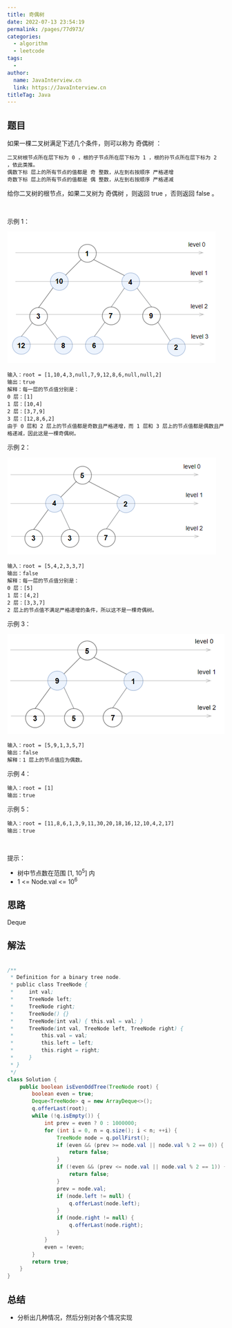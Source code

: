 ```yaml
---
title: 奇偶树
date: 2022-07-13 23:54:19
permalink: /pages/77d973/
categories:
  - algorithm
  - leetcode
tags:
  - 
author: 
  name: JavaInterview.cn
  link: https://JavaInterview.cn
titleTag: Java
---
```


## 题目

如果一棵二叉树满足下述几个条件，则可以称为 奇偶树 ：

    二叉树根节点所在层下标为 0 ，根的子节点所在层下标为 1 ，根的孙节点所在层下标为 2 ，依此类推。
    偶数下标 层上的所有节点的值都是 奇 整数，从左到右按顺序 严格递增
    奇数下标 层上的所有节点的值都是 偶 整数，从左到右按顺序 严格递减

给你二叉树的根节点，如果二叉树为 奇偶树 ，则返回 true ，否则返回 false 。

 

示例 1：

![](../../../media/pictures/leetcode/sample_1_1966.png)

    输入：root = [1,10,4,3,null,7,9,12,8,6,null,null,2]
    输出：true
    解释：每一层的节点值分别是：
    0 层：[1]
    1 层：[10,4]
    2 层：[3,7,9]
    3 层：[12,8,6,2]
    由于 0 层和 2 层上的节点值都是奇数且严格递增，而 1 层和 3 层上的节点值都是偶数且严格递减，因此这是一棵奇偶树。
示例 2：

![](../../../media/pictures/leetcode/sample_2_1966.png)

    输入：root = [5,4,2,3,3,7]
    输出：false
    解释：每一层的节点值分别是：
    0 层：[5]
    1 层：[4,2]
    2 层：[3,3,7]
    2 层上的节点值不满足严格递增的条件，所以这不是一棵奇偶树。
示例 3：

![](../../../media/pictures/leetcode/sample_1_333_1966.png)


    输入：root = [5,9,1,3,5,7]
    输出：false
    解释：1 层上的节点值应为偶数。
示例 4：

    输入：root = [1]
    输出：true
示例 5：

    输入：root = [11,8,6,1,3,9,11,30,20,18,16,12,10,4,2,17]
    输出：true
 

提示：

- 树中节点数在范围 [1, 10<sup>5</sup>] 内
- 1 <= Node.val <= 10<sup>6</sup>



## 思路

Deque

## 解法
```java

/**
 * Definition for a binary tree node.
 * public class TreeNode {
 *     int val;
 *     TreeNode left;
 *     TreeNode right;
 *     TreeNode() {}
 *     TreeNode(int val) { this.val = val; }
 *     TreeNode(int val, TreeNode left, TreeNode right) {
 *         this.val = val;
 *         this.left = left;
 *         this.right = right;
 *     }
 * }
 */
class Solution {
    public boolean isEvenOddTree(TreeNode root) {
        boolean even = true;
        Deque<TreeNode> q = new ArrayDeque<>();
        q.offerLast(root);
        while (!q.isEmpty()) {
            int prev = even ? 0 : 1000000;
            for (int i = 0, n = q.size(); i < n; ++i) {
                TreeNode node = q.pollFirst();
                if (even && (prev >= node.val || node.val % 2 == 0)) {
                    return false;
                }
                if (!even && (prev <= node.val || node.val % 2 == 1)) {
                    return false;
                }
                prev = node.val;
                if (node.left != null) {
                    q.offerLast(node.left);
                }
                if (node.right != null) {
                    q.offerLast(node.right);
                }
            }
            even = !even;
        }
        return true;
    }
}
```

## 总结

- 分析出几种情况，然后分别对各个情况实现 
